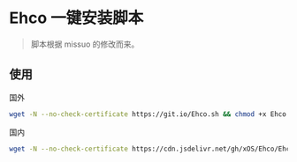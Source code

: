 # Ehco 一键安装脚本
> 脚本根据 missuo 的修改而来。

## 使用
国外
```bash
wget -N --no-check-certificate https://git.io/Ehco.sh && chmod +x Ehco.sh && ./Ehco.sh
```

国内
```bash
wget -N --no-check-certificate https://cdn.jsdelivr.net/gh/xOS/Ehco/Ehco.sh && chmod +x Ehco.sh && ./Ehco.sh
```

